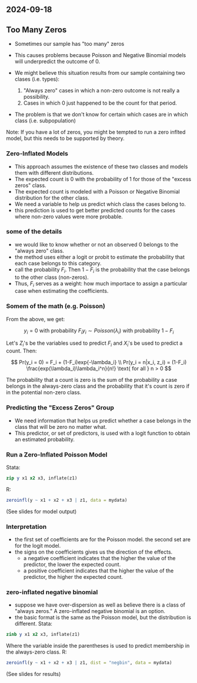 ## 2024-09-18

## Too Many Zeros

- Sometimes our sample has "too many" zeros
- This causes problems because Poisson and Negative Binomial models will underpredict the outcome of 0.
- We might believe this situation results from our sample containing two clases (i.e. types):
    1. "Always zero" cases in which a non-zero outcome is not really a possibility.
    2. Cases in which 0 just happened to be the count for that period.

- The problem is that we don't know for certain which cases are in which class (i.e. subpopulation)

Note: If you have a lot of zeros, you might be tempted to run a zero inflted model, but this needs to be supported by theory.

### Zero-Inflated Models

- This approach assumes the existence of these two classes and models them with different distributions.
- The expected count is 0 with the probability of 1 for those of the "excess zeros" class.
- The expected count is modeled with a Poisson or Negative Binomial distribution for the other class.
- We need a variable to help us predict which class the cases belong to.
- this prediction is used to get better predicted counts for the cases where non-zero values were more probable.

### some of the details
- we would like to know whether or not an observed 0 belongs to the "always zero" class.
- the method uses either a logit or probit to estimate the probability that each case belongs to this category.
- call the probability $F_i$. Then $1-F_i$ is the probability that the case belongs to the other class (non-zeros).
- Thus, $F_i$ serves as a weight: how much importace to assign a particular case when estimating the coefficients.

### Somem of the math (e.g. Poisson)

From the above, we get:

$$
y_i = 0 \text{ with probability } F_i
y_i \sim Poisson(\lambda_i) \text{ with probability } 1-F_i
$$

Let's $Z_i$'s be the variables used to predict $F_i$ and $X_i$'s be used to predict a count. Then:

$$
Pr(y_i = 0) = F_i + (1-F_i)exp{-\lambda_i} \\
Pr(y_i = n|x_i, z_i) = (1-F_i) \frac{exp(\lambda_i)\lambda_i^n}{n!} \text{ for all } n > 0
$$

The probability that a count is zero is the sum of the probability a case belongs in the always-zero class and the probability that it's count is zero if in the potential non-zero class.

### Predicting the "Excess Zeros" Group

- We need information that helps us predict whether a case belongs in the class that will be zero no matter what.
- This predictor, or set of predictors, is used with a logit function to obtain an estimated probability.

### Run a Zero-Inflated Poisson Model

Stata: 
```stata
zip y x1 x2 x3, inflate(z1)
```

R:
```r
zeroinfl(y ~ x1 + x2 + x3 | z1, data = mydata)
```

(See slides for model output)

### Interpretation

- the first set of coefficients are for the Poisson model. the second set are for the logit model.
- the signs on the coefficients gives us the direction of the effects.
    - a negative coefficient indicates that the higher the value of the predictor, the lower the expected count.
    - a positive coefficient indicates that the higher the value of the predictor, the higher the expected count.

### zero-inflated negative binomial
- suppose we have over-dispersion as well as believe there is a class of "always zeros." A zero-inflated negative binomial is an option.
- the basic format is the same as the Poisson model, but the distribution is different.
Stata:
```stata
zinb y x1 x2 x3, inflate(z1)
```
Where the variable inside the parentheses is used to predict membership in the always-zero class.
R:
```r
zeroinfl(y ~ x1 + x2 + x3 | z1, dist = "negbin", data = mydata)
```

(See slides for results)





